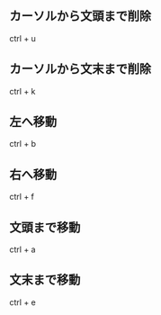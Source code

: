 ## カーソルから文頭まで削除
ctrl + u 

## カーソルから文末まで削除
ctrl + k

## 左へ移動
ctrl + b

## 右へ移動
ctrl + f

## 文頭まで移動
ctrl + a

## 文末まで移動
ctrl + e

